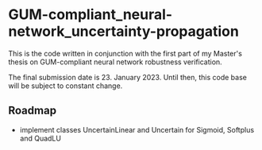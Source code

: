 # GUM-compliant_neural-network_uncertainty-propagation

This is the code written in conjunction with the first part of my Master's thesis on 
GUM-compliant neural network robustness verification.

The final submission date is 23. January 2023. Until then, this code base will be 
subject to constant change.

## Roadmap

- implement classes UncertainLinear and Uncertain<ActivationFunction> for Sigmoid, 
  Softplus and QuadLU
